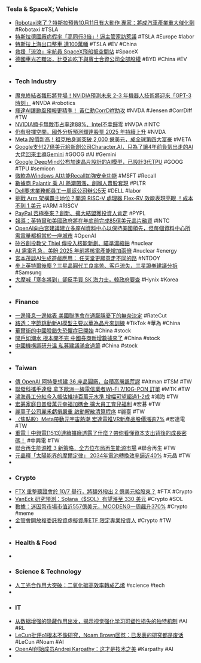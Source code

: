 ### Tesla & SpaceX; Vehicle
- [Robotaxi來了？特斯拉預告10月11日有大動作 專家：將成汽車產業重大催化劑](https://news.cnyes.com/news/id/5726906) #Robotaxi #TSLA
- [特斯拉德國廠病假率「高同行3倍」! 逼主管家訪惹議](https://ec.ltn.com.tw/article/breakingnews/4815180) #TSLA #Europe #labor
- [特斯拉上海出口整車 達100萬輛](https://udn.com/news/story/7333/8259405) #TSLA #EV #China
- [救援「流浪」宇航員 SpaceX飛船抵空間站](https://www.epochtimes.com/b5/24/9/30/n14340887.htm) #SpaceX
- [德國車光芒黯淡，比亞迪吃下與賓士合資公司全部股權](https://www.wealth.com.tw/articles/0752ceee-1151-4bec-a797-c0b431b6167b) #BYD #China #EV
-
- ### Tech Industry
- [魔鬼終結者雛形將登場！NVIDIA預測未來 2-3 年機器人技術將迎來「GPT-3 時刻」](https://www.techbang.com/posts/118375-the-prototype-of-the-terminator-will-appear-and-nvidia) #NVDA #robotics
- [輝達AI讓颱風預報更精準！ 黃仁勳CorrDiff助攻](https://news.cts.com.tw/cts/general/202409/202409292382355.html) #NVDA #Jensen #CorrDiff #TW
- [NVIDIA顯卡無敵市占率達88%、Intel不幸歸零](https://news.xfastest.com/nvidia/144878/nvidia-amd-intel-gpu/) #NVDA #INTC
- [仍有發揮空間，國外分析預測輝達股票 2025 年持續上升](https://finance.technews.tw/2024/09/30/nvidia-technology-stock-ai/) #NVDA
- [Meta 股價新高！祖克柏身家突破 2,000 億美元，成全球第四大富豪](https://finance.technews.tw/2024/09/30/mark-zuckerberg-wealth-has-jumped-sixfold-in-the-past-two-years/) #META
- [Google支付27億美元給新創公司Character.AI，只為了讓4年前負氣出走的AI大佬回來主導Gemini](https://www.techbang.com/posts/118522-in-order-to-recruit-an-ai-genius-google-spent-189-billion-yuan) #GOOG #AI #Gemini
- [Google DeepMind公布加速晶片設計的AI模型，已設計3代TPU](https://www.ithome.com.tw/news/165244) #GOOG #TPU #semicon
- [微軟為Windows AI功能Recall加強安全功能](https://www.ithome.com.tw/news/165245) #MSFT #Recall
- [數據商 Palantir 乘 AI 熱潮飆漲，創辦人賣股套現](https://finance.technews.tw/2024/09/30/palantir-founder-sells-shares-to-cash-out/) #PLTR
- [Dell要求業務部員工一周返公司辦公5天](https://www.ithome.com.tw/news/165242) #DELL #labor
- [挑戰 Arm 架構霸主地位？開源 RISC-V 處理器 Flex-RV 效能表現亮眼 ！成本不到 1 美元](https://www.techbang.com/posts/118576-challenging-arm-architecture-supremacy-boot-risc-v-processor) #ARM #RISCV
- [PayPal 否極泰來？創新、擴大結盟獲投資人肯定](https://technews.tw/2024/09/30/paypals-stock-is-having-its-best-year-since-2020/) #PYPL
- [報導：英特爾和美國政府將在年底前完成85億美元晶片融資](https://news.cnyes.com/news/id/5726840) #INTC
- [OpenAI向白宮建議建立多座AI資料中心以保持美國領先，但每個資料中心所需電量都相當於一座城市](https://www.techbang.com/posts/118490-openai-proposed-to-the-white-house-multiple-ai-data-centers) #OpenAI
- [矽谷創投教父 Thiel 傳投入核能新創、瞄準濃縮鈾](https://technews.tw/2024/09/30/peter-thiels-founders-fund-backs-nuclear-fuel-start-up/) #nuclear
- [AI 需電孔急，美盼 2025 年前將核電產能增加兩倍](https://technews.tw/2024/09/30/the-u-s-wants-to-triple-nuclear-power-by-2050-americas-coal-communities-could-provide-a-pathway/) #nuclear #energy
- [宮本茂談AI生成遊戲應用： 任天堂更願意走不同的路](https://www.techbang.com/posts/118548-shigeru-miyamoto-on-the-application-of-ai-technology-nintendo) #NTDOY
- [步上英特爾後塵？三星晶圓代工良率苦、客戶流失，三星證券建議分拆](https://technews.tw/2024/09/30/samsung-foundry-yields-and-client-losses/) #Samsung
- [大摩喊「寒冬將到」卻反手買 SK 海力士，韓政府要查](https://finance.technews.tw/2024/09/30/morgan-stanley-buys-1-million-shares-of-sk-hynix-after-issuing-sell-report/) #Hynix #Korea
-
- ### Finance
- [一邊降息一邊縮表 美國聯準會在通膨隱憂下的無奈決定](https://news.cnyes.com/news/id/5726831) #RateCut
- [路透：字節跳動新AI模型主要以華為晶片來訓練](https://udn.com/news/story/6811/8260799) #TikTok #華為 #China
- [華爾街的中國股錯失恐懼症已開始](https://zh.cn.nikkei.com/columnviewpoint/column/56833-2024-09-29-05-00-00.html) #China #stock
- [開戶如潮水 根本開不完 中國券商新增數據來了](https://news.cnyes.com/news/id/5726751) #China #stock
- [中國機構調研升溫 私募建議滿倉過節](https://news.cnyes.com/news/id/5726842) #China #stock
-
- ### Taiwan
- [傳 OpenAI 阿特曼想建 36 座晶圓廠，台積高層諷荒謬](https://technews.tw/2024/09/30/sam-altman-wants-to-build-36-fabs/) #Altman #TSM #TW
- [聯發科攜手達發 拿下歐洲一線電信業者Wi-Fi 7/10G-PON 訂單](https://news.cnyes.com/news/id/5727873) #MTK #TW
- [鴻海員工分紅今入帳估維持百萬元水準 增幅可望超過1-2成](https://news.cnyes.com/news/id/5726919) #鴻海 #TW
- [宏碁家庭日普發萬元幸福加碼金 擴大員工育兒福利](https://news.cnyes.com/news/id/5727223) #宏碁 #TW
- [麗臺子公司麗禾虧損嚴重 啟動解散清算程序](https://news.cnyes.com/news/id/5727962) #麗臺 #TW
- [〈焦點股〉Meta帶動元宇宙熱潮 宏達電推VR新產品股價漲逾7%](https://news.cnyes.com/news/id/5727359) #宏達電 #TW
- [重電｜中興電(1513)連續擴廠透露了什麼？帶你看懂資本支出背後的成長密碼！](https://uanalyze.com.tw/articles/338157041) #中興電 #TW
- [聯合再生能源推 3 新策略，全方位布局再生能源市場](https://technews.tw/2024/09/29/urecorp-topcon/) #聯合再生 #TW
- [元晶釋「太陽能界的摩爾定律」 2034年電池轉換效率逼近40%](https://news.cnyes.com/news/id/5727875) #元晶 #TW
-
- ### Crypto
- [FTX 重整聽證會於 10/7 舉行，將額外撥出 2 億美元給股東？](https://abmedia.io/ftx-is-transferring-2e-to-equity-holder) #FTX #Crypto
- [VanEck 研究預測：Solana（$SOL）有望漲至 330 美元](https://blockcast.it/2024/09/28/vaneck-predicts-solana-may-rise-to-330-dollars/) #Crypto #SOL
- [數據：迷因幣市場市值近557億美元，MOODENG一周飆升370%](https://blockcast.it/2024/09/29/meme-coin-moodeng-soars-to-305m-market-cap-after-11534x-profit/) #Crypto #meme
- [金管會開放複委託投資虛擬資產ETF 限定專業投資人](https://news.cnyes.com/news/id/5727961) #Crypto #TW
-
- ### Health & Food
-
- ### Science & Technology
- [人工光合作用大突破：二氧化碳高效率轉成乙烯](https://technews.tw/2024/09/30/artificial-photosynthesis-breakthrough-turns-co%E2%82%82-into-ethylene-with-record-efficiency/) #science #tech
-
- ### IT
- [从数据增强的隐藏作用出发，揭示视觉强化学习可塑性损失的独特机制](https://www.jiqizhixin.com/articles/2024-09-28-2) #AI #RL
- [LeCun批评o1根本不像研究，Noam Brown回怼：已发表的研究都是废话](https://www.jiqizhixin.com/articles/2024-09-30-3) #LeCun #Noam #AI
- [OpenAI创始成员Andrej Karpathy：这才是技术之美](https://www.jiqizhixin.com/articles/2024-09-29) #Karpathy #AI
-